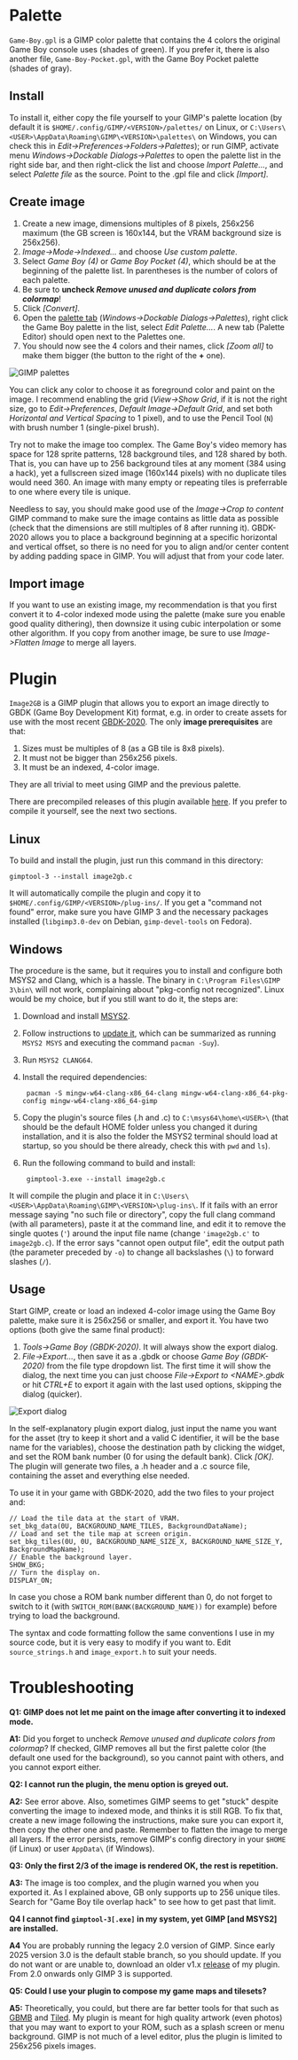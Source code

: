 Palette
=======

`Game-Boy.gpl` is a GIMP color palette that contains the 4 colors the original
Game Boy console uses (shades of green). If you prefer it, there is also another
file, `Game-Boy-Pocket.gpl`, with the Game Boy Pocket palette (shades of gray).

Install
-------

To install it, either copy the file yourself to your GIMP's palette location (by
default it is `$HOME/.config/GIMP/<VERSION>/palettes/` on Linux, or
`C:\Users\<USER>\AppData\Roaming\GIMP\<VERSION>\palettes\` on Windows, you can
check this in *Edit->Preferences->Folders->Palettes*); or run GIMP, activate
menu *Windows->Dockable Dialogs->Palettes* to open the palette list in the right
side bar, and then right-click the list and choose *Import Palette...*, and
select *Palette file* as the source. Point to the .gpl file and click
*[Import]*.

Create image
------------

1. Create a new image, dimensions multiples of 8 pixels, 256x256 maximum (the GB
   screen is 160x144, but the VRAM background size is 256x256).
2. *Image->Mode->Indexed...* and choose *Use custom palette*.
3. Select *Game Boy (4)* or *Game Boy Pocket (4)*, which should be at the
   beginning of the palette list. In parentheses is the number of colors of each
   palette.
4. Be sure to **uncheck _Remove unused and duplicate colors from colormap_**!
5. Click *[Convert]*.
6. Open the [palette tab](https://docs.gimp.org/3.0/en/gimp-palette-dialog.html)
   (*Windows->Dockable Dialogs->Palettes*), right click the Game Boy palette in
   the list, select *Edit Palette...*. A new tab (Palette Editor) should open
   next to the Palettes one.
7. You should now see the 4 colors and their names, click *[Zoom all]* to make
   them bigger (the button to the right of the **+** one).

![GIMP palettes](GIMP_palettes.png "GIMP interface, with palette tabs")

You can click any color to choose it as foreground color and paint on the image.
I recommend enabling the grid (*View->Show Grid*, if it is not the right size,
go to *Edit->Preferences*, *Default Image->Default Grid*, and set both
*Horizontal and Vertical Spacing* to 1 pixel), and to use the Pencil Tool (`N`)
with brush number 1 (single-pixel brush).

Try not to make the image too complex. The Game Boy's video memory has space for
128 sprite patterns, 128 background tiles, and 128 shared by both. That is, you
can have up to 256 background tiles at any moment (384 using a hack), yet a
fullscreen sized image (160x144 pixels) with no duplicate tiles would need 360.
An image with many empty or repeating tiles is preferrable to one where every
tile is unique.

Needless to say, you should make good use of the *Image->Crop to content* GIMP
command to make sure the image contains as little data as possible (check that
the dimensions are still multiples of 8 after running it). GBDK-2020 allows you
to place a background beginning at a specific horizontal and vertical offset, so
there is no need for you to align and/or center content by adding padding space
in GIMP. You will adjust that from your code later.

Import image
------------

If you want to use an existing image, my recommendation is that you first
convert it to 4-color indexed mode using the palette (make sure you enable good
quality dithering), then downsize it using cubic interpolation or some other
algorithm. If you copy from another image, be sure to use *Image->Flatten Image*
to merge all layers.

Plugin
======

`Image2GB` is a GIMP plugin that allows you to export an image directly to GBDK
(Game Boy Development Kit) format, e.g. in order to create assets for use with
the most recent [GBDK-2020](https://github.com/gbdk-2020/gbdk-2020). The only
**image prerequisites** are that:

1. Sizes must be multiples of 8 (as a GB tile is 8x8 pixels).
2. It must not be bigger than 256x256 pixels.
3. It must be an indexed, 4-color image.

They are all trivial to meet using GIMP and the previous palette.

There are precompiled releases of this plugin available
[here](https://github.com/DaSalba/Image2GB/releases). If you prefer to compile
it yourself, see the next two sections.

Linux
-----

To build and install the plugin, just run this command in this directory:

	gimptool-3 --install image2gb.c

It will automatically compile the plugin and copy it to
`$HOME/.config/GIMP/<VERSION>/plug-ins/`. If you get a "command not found"
error, make sure you have GIMP 3 and the necessary packages installed
(`libgimp3.0-dev` on Debian, `gimp-devel-tools` on Fedora).

Windows
-------

The procedure is the same, but it requires you to install and configure both
MSYS2 and Clang, which is a hassle. The binary in `C:\Program Files\GIMP 3\bin\`
will not work, complaining about "pkg-config not recognized". Linux would be my
choice, but if you still want to do it, the steps are:

1. Download and install [MSYS2](https://www.msys2.org).
2. Follow instructions to [update it](https://www.msys2.org/docs/updating),
   which can be summarized as running `MSYS2 MSYS` and executing the command
   `pacman -Suy`).
3. Run `MSYS2 CLANG64`.
4. Install the required dependencies:

		pacman -S mingw-w64-clang-x86_64-clang mingw-w64-clang-x86_64-pkg-config mingw-w64-clang-x86_64-gimp

5. Copy the plugin's source files (.h and .c) to `C:\msys64\home\<USER>\` (that
   should be the default HOME folder unless you changed it during installation,
   and it is also the folder the MSYS2 terminal should load at startup, so you
   should be there already, check this with `pwd` and `ls`).
6. Run the following command to build and install:

		gimptool-3.exe --install image2gb.c

It will compile the plugin and place it in
`C:\Users\<USER>\AppData\Roaming\GIMP\<VERSION>\plug-ins\`. If it fails with an
error message saying "no such file or directory", copy the full clang command
(with all parameters), paste it at the command line, and edit it to remove the
single quotes (`'`) around the input file name (change `'image2gb.c'` to
`image2gb.c`). If the error says "cannot open output file", edit the output
path (the parameter preceded by `-o`) to change all backslashes (`\`) to forward
slashes (`/`).

Usage
-----

Start GIMP, create or load an indexed 4-color image using the Game Boy palette,
make sure it is 256x256 or smaller, and export it. You have two options (both
give the same final product):

1. *Tools->Game Boy (GBDK-2020)*. It will always show the export dialog.
2. *File->Export...*, then save it as a .gbdk or choose *Game Boy (GBDK-2020)*
   from the file type dropdown list. The first time it will show the dialog, the
   next time you can just choose *File->Export to \<NAME\>.gbdk* or hit *CTRL+E*
   to export it again with the last used options, skipping the dialog (quicker).

![Export dialog](GIMP_export_dialog.png "GIMP export dialog of the plugin")

In the self-explanatory plugin export dialog, just input the name you want for
the asset (try to keep it short and a valid C identifier, it will be the base
name for the variables), choose the destination path by clicking the widget, and
set the ROM bank number (0 for using the default bank). Click *[OK]*. The plugin
will generate two files, a .h header and a .c source file, containing the asset
and everything else needed.

To use it in your game with GBDK-2020, add the two files to your project and:

	// Load the tile data at the start of VRAM.
	set_bkg_data(0U, BACKGROUND_NAME_TILES, BackgroundDataName);
	// Load and set the tile map at screen origin.
	set_bkg_tiles(0U, 0U, BACKGROUND_NAME_SIZE_X, BACKGROUND_NAME_SIZE_Y, BackgroundMapName);
	// Enable the background layer.
	SHOW_BKG;
	// Turn the display on.
	DISPLAY_ON;

In case you chose a ROM bank number different than 0, do not forget to switch to
it (with `SWITCH_ROM(BANK(BACKGROUND_NAME))` for example) before trying to
load the background.

The syntax and code formatting follow the same conventions I use in my source
code, but it is very easy to modify if you want to. Edit `source_strings.h` and
`image_export.h` to suit your needs.

Troubleshooting
===============

**Q1: GIMP does not let me paint on the image after converting it to indexed
      mode.**

**A1:** Did you forget to uncheck *Remove unused and duplicate colors from
        colormap*? If checked, GIMP removes all but the first palette color (the
        default one used for the background), so you cannot paint with others,
        and you cannot export either.

**Q2: I cannot run the plugin, the menu option is greyed out.**

**A2:** See error above. Also, sometimes GIMP seems to get "stuck" despite
        converting the image to indexed mode, and thinks it is still RGB. To fix
        that, create a new image following the instructions, make sure you can
        export it, then copy the other one and paste. Remember to flatten the
        image to merge all layers. If the error persists, remove GIMP's config
        directory in your `$HOME` (if Linux) or user `AppData\` (if Windows).

**Q3: Only the first 2/3 of the image is rendered OK, the rest is repetition.**

**A3:** The image is too complex, and the plugin warned you when you exported
        it. As I explained above, GB only supports up to 256 unique tiles.
        Search for "Game Boy tile overlap hack" to see how to get past that
        limit.

**Q4 I cannot find `gimptool-3[.exe]` in my system, yet GIMP [and MSYS2] are
     installed.**

**A4** You are probably running the legacy 2.0 version of GIMP. Since early
       2025 version 3.0 is the default stable branch, so you should update. If
	   you do not want or are unable to, download an older v1.x
	   [release](https://github.com/DaSalba/Image2GB/releases) of my plugin.
	   From 2.0 onwards only GIMP 3 is supported.

**Q5: Could I use your plugin to compose my game maps and tilesets?**

**A5:** Theoretically, you could, but there are far better tools for that such
        as [GBMB](https://github.com/gbdk-2020/GBTD_GBMB) and
        [Tiled](https://www.mapeditor.org/). My plugin is meant for high quality
        artwork (even photos) that you may want to export to your ROM, such as a
        splash screen or menu background. GIMP is not much of a level editor,
        plus the plugin is limited to 256x256 pixels images.
